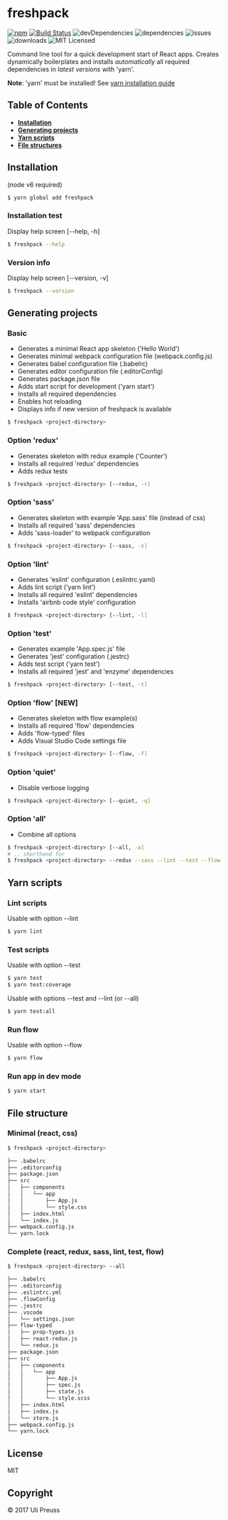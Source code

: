 # freshpack

[![npm](https://img.shields.io/npm/v/freshpack.svg)](https://www.npmjs.com/package/freshpack) [![Build Status](https://travis-ci.org/freshpack/freshpack.svg?branch=master)](https://travis-ci.org/freshpack/freshpack) ![devDependencies](https://img.shields.io/david/freshpack/freshpack.svg) ![dependencies](https://img.shields.io/david/dev/freshpack/freshpack.svg) ![issues](https://img.shields.io/github/issues-raw/freshpack/freshpack.svg) ![downloads](https://img.shields.io/npm/dt/freshpack.svg) ![MIT Licensed](https://img.shields.io/npm/l/freshpack.svg)

Command line tool for a quick development start of React apps.
Creates dynamically boilerplates and installs _automatically_ all required dependencies in _latest versions_ with 'yarn'.

**Note**: 'yarn' must be installed! See [yarn installation guide](https://yarnpkg.com/lang/en/docs/install/)

## Table of Contents

* [**Installation**](#installation)
* [**Generating projects**](#generating-projects)
* [**Yarn scripts**](#available-yarn-scripts)
* [**File structures**](#generated-file-structure)

## Installation
(node v6 required)

```bash
$ yarn global add freshpack
```

### Installation test
Display help screen [--help, -h]
```bash
$ freshpack --help
```

### Version info
Display help screen [--version, -v]
```bash
$ freshpack --version
```

## Generating projects

### Basic
* Generates a minimal React app skeleton ('Hello World')
* Generates minimal webpack configuration file (webpack.config.js)
* Generates babel configuration file (.babelrc)
* Generates editor configuration file (.editorConfig)
* Generates package.json file
* Adds start script for development ('yarn start')
* Installs all required dependencies
* Enables hot reloading
* Displays info if new version of freshpack is available
```bash
$ freshpack <project-directory>
```

### Option 'redux'
* Generates skeleton with redux example ('Counter')
* Installs all required 'redux' dependencies
* Adds redux tests
```bash
$ freshpack <project-directory> [--redux, -r]
```

### Option 'sass'
* Generates skeleton with example 'App.sass' file (instead of css)
* Installs all required 'sass' dependencies
* Adds 'sass-loader' to webpack configuration
```bash
$ freshpack <project-directory> [--sass, -s]
```

### Option 'lint'
* Generates 'eslint' configuration (.eslintrc.yaml)
* Adds lint script ('yarn lint')
* Installs all required 'eslint' dependencies
* Installs 'airbnb code style' configuration
```bash
$ freshpack <project-directory> [--lint, -l]
```

### Option 'test'
* Generates example 'App.spec.js' file
* Generates 'jest' configuration (.jestrc)
* Adds test script ('yarn test')
* Installs all required 'jest' and 'enzyme' dependencies
```bash
$ freshpack <project-directory> [--test, -t]
```

### Option 'flow' **[NEW]**
* Generates skeleton with flow example(s)
* Installs all required 'flow' dependencies
* Adds 'flow-typed' files
* Adds Visual Studio Code settings file
```bash
$ freshpack <project-directory> [--flow, -f]
```

### Option 'quiet'
* Disable verbose logging
```bash
$ freshpack <project-directory> [--quiet, -q]
```

### Option 'all'
* Combine all options
```bash
$ freshpack <project-directory> [--all, -a]
# .. shorthand for
$ freshpack <project-directory> --redux --sass --lint --test --flow
```

## Yarn scripts

### Lint scripts
Usable with option --lint
```bash
$ yarn lint
```

### Test scripts
Usable with option --test
```bash
$ yarn test
$ yarn test:coverage
```

Usable with options --test and --lint (or --all)
```bash
$ yarn test:all
```

### Run flow
Usable with option --flow
```bash
$ yarn flow
```

### Run app in dev mode
```bash
$ yarn start
```

## File structure

### Minimal (react, css)
```bash
$ freshpack <project-directory>

├── .babelrc
├── .editorconfig
├── package.json
├── src
│   ├── components
│   │   └── app
│   │       ├── App.js
│   │       └── style.css
│   ├── index.html
│   └── index.js
├── webpack.config.js
└── yarn.lock
```

### Complete (react, redux, sass, lint, test, flow)
```bash
$ freshpack <project-directory> --all

├── .babelrc
├── .editorconfig
├── .eslintrc.yml
├── .flowConfig
├── .jestrc
├── .vscode
│   └── settings.json
├── flow-typed
│   ├── prop-types.js
│   ├── react-redux.js
│   └── redux.js
├── package.json
├── src
│   ├── components
│   │   └── app
│   │       ├── App.js
│   │       ├── spec.js
│   │       ├── state.js
│   │       └── style.scss
│   ├── index.html
│   ├── index.js
│   └── store.js
├── webpack.config.js
└── yarn.lock
```

## License
MIT

## Copyright
&copy; 2017 Uli Preuss
